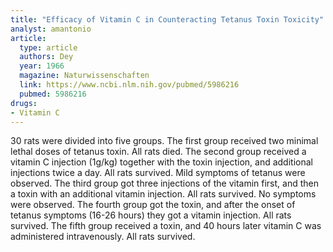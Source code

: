 ```yaml
---
title: "Efficacy of Vitamin C in Counteracting Tetanus Toxin Toxicity"
analyst: amantonio
article:
  type: article
  authors: Dey
  year: 1966
  magazine: Naturwissenschaften
  link: https://www.ncbi.nlm.nih.gov/pubmed/5986216
  pubmed: 5986216
drugs:
- Vitamin C
---
```


30 rats were divided into five groups.
The first group received two minimal lethal doses of tetanus toxin. All rats died.
The second group received a vitamin C injection (1g/kg) together with the toxin injection, and additional injections twice a day. All rats survived. Mild symptoms of tetanus were observed.
The third group got three injections of the vitamin first, and then a toxin with an additional vitamin injection. All rats survived. No symptoms were observed.
The fourth group got the toxin, and after the onset of tetanus symptoms (16-26 hours) they got a vitamin injection. All rats survived.
The fifth group received a toxin, and 40 hours later vitamin C was administered intravenously. All rats survived.
